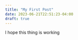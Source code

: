 ```yaml
---
title: "My First Post"
date: 2023-06-21T22:51:23-04:00
draft: true
---
```


I hope this thing is working